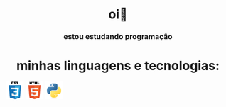 <h1 align="center">oi👋</h1>
<h3 align="center">estou estudando programação</h3>
<h1 align="center">minhas linguagens e tecnologias:</h1>
<div>
<a href="https://www.devmedia.com.br/certificado/tecnologia/css/murilo-de-araujo-orias"><img src ="https://raw.githubusercontent.com/devicons/devicon/master/icons/css3/css3-original-wordmark.svg" alt="css3" width="40" heigth="40"></a>
<a href="https://www.devmedia.com.br/certificado/tecnologia/html/murilo-de-araujo-orias"><img src="https://raw.githubusercontent.com/devicons/devicon/master/icons/html5/html5-original-wordmark.svg" alt="html5" width="40" heigth="40"></a>
<a href="https://www.python.org/"><img src="https://raw.githubusercontent.com/devicons/devicon/master/icons/python/python-original.svg" alt="python"
width="40" heigth="40"></a>
</div>